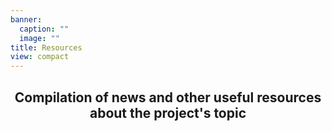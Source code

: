 ```yaml
---
banner:
  caption: ""
  image: ""
title: Resources
view: compact
---
```

<h2 align="center">Compilation of news and other useful resources <br> about the project's topic</h2> 